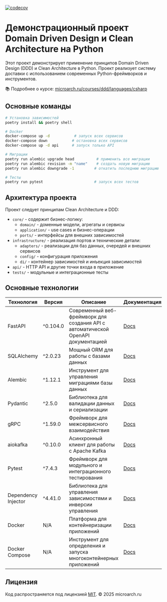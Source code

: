 [![codecov](https://codecov.io/gh/cherrykolya/microarch-ru-ddd-in-practice-python/branch/main/graph/badge.svg)](https://codecov.io/gh/cherrykolya/microarch-ru-ddd-in-practice-python)

# Демонстрационный проект Domain Driven Design и Clean Architecture на Python

Этот проект демонстрирует применение принципов Domain Driven Design (DDD) и Clean Architecture в Python. Проект реализует систему доставки с использованием современных Python-фреймворков и инструментов.

📚 Подробнее о курсе: [microarch.ru/courses/ddd/languages/csharp](http://microarch.ru/courses/ddd/languages/csharp)

## Основные команды

```bash
# Установка зависимостей
poetry install && poetry shell

# Docker
docker-compose up -d           # запуск всех сервисов
docker-compose down           # остановка всех сервисов
docker-compose up -d api      # запуск только API

# Миграции
poetry run alembic upgrade head          # применить все миграции
poetry run alembic revision -m "name"    # создать новую миграцию
poetry run alembic downgrade -1         # откатить последнюю миграцию

# Тесты
poetry run pytest                       # запуск всех тестов
```

## Архитектура проекта

Проект следует принципам Clean Architecture и DDD:

- `core/` - содержит бизнес-логику:
  - `domain/` - доменные модели, агрегаты и сервисы
  - `application/` - use cases и бизнес-операции
  - `ports/` - интерфейсы для внешних зависимостей
- `infrastructure/` - реализация портов и технические детали:
  - `adapters/` - реализации для баз данных, очередей и внешних сервисов
  - `config/` - конфигурация приложения
  - `di/` - контейнер зависимостей и инъекция зависимостей
- `api/` - HTTP API и другие точки входа в приложение
- `tests/` - модульные и интеграционные тесты

## Основные технологии

| Технология | Версия | Описание | Документация |
|------------|---------|-----------|--------------|
| FastAPI | ^0.104.0 | Современный веб-фреймворк для создания API с автоматической OpenAPI документацией | [Docs](https://fastapi.tiangolo.com/) |
| SQLAlchemy | ^2.0.23 | Мощный ORM для работы с базами данных | [Docs](https://docs.sqlalchemy.org/en/20/) |
| Alembic | ^1.12.1 | Инструмент для управления миграциями базы данных | [Docs](https://alembic.sqlalchemy.org/) |
| Pydantic | ^2.5.0 | Библиотека для валидации данных и сериализации | [Docs](https://docs.pydantic.dev/) |
| gRPC | ^1.59.0 | Фреймворк для межсервисного взаимодействия | [Docs](https://grpc.io/docs/languages/python/) |
| aiokafka | ^0.10.0 | Асинхронный клиент для работы с Apache Kafka | [Docs](https://aiokafka.readthedocs.io/) |
| Pytest | ^7.4.3 | Фреймворк для модульного и интеграционного тестирования | [Docs](https://docs.pytest.org/) |
| Dependency Injector | ^4.41.0 | Библиотека для управления зависимостями и инверсии управления | [Docs](https://python-dependency-injector.ets-labs.org/) |
| Docker | N/A | Платформа для контейнеризации приложений | [Docs](https://docs.docker.com/) |
| Docker Compose | N/A | Инструмент для определения и запуска многоконтейнерных приложений | [Docs](https://docs.docker.com/compose/) |

## Лицензия

Код распространяется под лицензией [MIT](./LICENSE).
© 2025 microarch.ru
